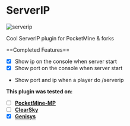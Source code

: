 # ServerIP
![serverip](https://www.tempicolabs.com/img/ip-info.png)


Cool ServerIP plugin for PocketMine & forks

==Completed Features==
- [x] Show ip on the console when server start
- [x] Show port on the console when server start
- Show port and ip when a player do /serverip


**This plugin was tested on:**

- [ ] **[PocketMine-MP](https://github.com/PocketMine/PocketMine-MP)**
- [ ] **[ClearSky](https://github.com/ClearSkyTeam/ClearSky)**
- [x] **[Genisys](https://github.com/iTXTech/Genisys)**
